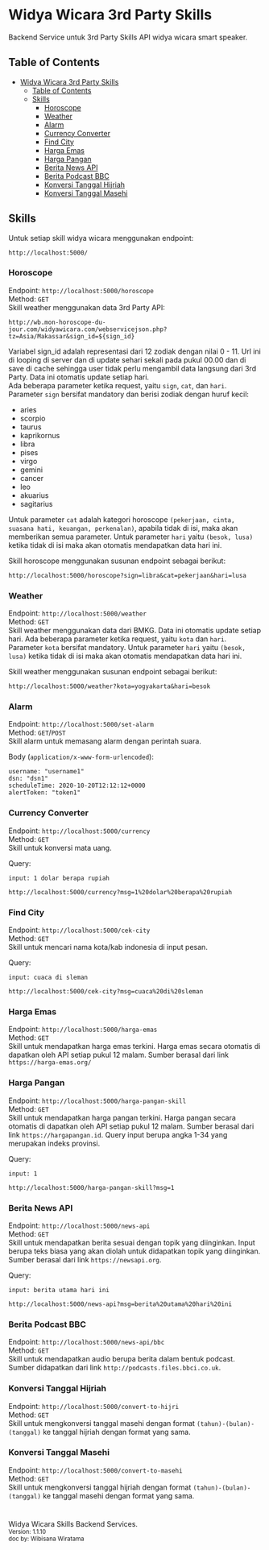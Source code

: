 # Widya Wicara 3rd Party Skills

Backend Service untuk 3rd Party Skills API widya wicara smart speaker.

## Table of Contents

- [Widya Wicara 3rd Party Skills](#widya-wicara-3rd-party-skills)
  - [Table of Contents](#table-of-contents)
  - [Skills](#skills)
    - [Horoscope](#horoscope)
    - [Weather](#weather)
    - [Alarm](#alarm)
    - [Currency Converter](#currency-converter)
    - [Find City](#find-city)
    - [Harga Emas](#harga-emas)
    - [Harga Pangan](#harga-pangan)
    - [Berita News API](#berita-news-api)
    - [Berita Podcast BBC](#berita-podcast-bbc)
    - [Konversi Tanggal Hijriah](#konversi-tanggal-hijriah)
    - [Konversi Tanggal Masehi](#konversi-tanggal-masehi)

## Skills

Untuk setiap skill widya wicara menggunakan endpoint:

```
http://localhost:5000/
```

### Horoscope

Endpoint: `http://localhost:5000/horoscope` <br />
Method: `GET` <br />
Skill weather menggunakan data 3rd Party API:

```
http://wb.mon-horoscope-du-jour.com/widyawicara.com/webservicejson.php?tz=Asia/Makassar&sign_id=${sign_id}
```

Variabel sign_id adalah representasi dari 12 zodiak dengan nilai 0 - 11. Url ini di looping di server dan di update sehari sekali pada pukul 00.00 dan di save di cache sehingga user tidak perlu mengambil data langsung dari 3rd Party. Data ini otomatis update setiap hari. <br />
Ada beberapa parameter ketika request, yaitu `sign`, `cat`, dan `hari`. Parameter `sign` bersifat mandatory dan berisi zodiak dengan huruf kecil:

- aries
- scorpio
- taurus
- kaprikornus
- libra
- pises
- virgo
- gemini
- cancer
- leo
- akuarius
- sagitarius

Untuk parameter `cat` adalah kategori horoscope `(pekerjaan, cinta, suasana hati, keuangan, perkenalan)`, apabila tidak di isi, maka akan memberikan semua parameter. Untuk parameter `hari` yaitu `(besok, lusa)` ketika tidak di isi maka akan otomatis mendapatkan data hari ini.

Skill horoscope menggunakan susunan endpoint sebagai berikut:

```
http://localhost:5000/horoscope?sign=libra&cat=pekerjaan&hari=lusa
```

### Weather

Endpoint: `http://localhost:5000/weather` <br />
Method: `GET` <br />
Skill weather menggunakan data dari BMKG. Data ini otomatis update setiap hari. Ada beberapa parameter ketika request, yaitu `kota` dan `hari`. Parameter `kota` bersifat mandatory. Untuk parameter `hari` yaitu `(besok, lusa)` ketika tidak di isi maka akan otomatis mendapatkan data hari ini.

Skill weather menggunakan susunan endpoint sebagai berikut:

```
http://localhost:5000/weather?kota=yogyakarta&hari=besok
```

### Alarm

Endpoint: `http://localhost:5000/set-alarm` <br />
Method: `GET`/`POST` <br />
Skill alarm untuk memasang alarm dengan perintah suara.

Body (`application/x-www-form-urlencoded`):
```
username: "username1"
dsn: "dsn1"
scheduleTime: 2020-10-20T12:12:12+0000
alertToken: "token1"
```

### Currency Converter

Endpoint: `http://localhost:5000/currency` <br />
Method: `GET` <br />
Skill untuk konversi mata uang.

Query:
```
input: 1 dolar berapa rupiah

http://localhost:5000/currency?msg=1%20dolar%20berapa%20rupiah
```

### Find City

Endpoint: `http://localhost:5000/cek-city` <br />
Method: `GET` <br />
Skill untuk mencari nama kota/kab indonesia di input pesan.

Query:
```
input: cuaca di sleman

http://localhost:5000/cek-city?msg=cuaca%20di%20sleman
```

### Harga Emas

Endpoint: `http://localhost:5000/harga-emas` <br />
Method: `GET` <br />
Skill untuk mendapatkan harga emas terkini. Harga emas secara otomatis di dapatkan oleh API setiap pukul 12 malam. Sumber berasal dari link `https://harga-emas.org/`

### Harga Pangan

Endpoint: `http://localhost:5000/harga-pangan-skill` <br />
Method: `GET` <br />
Skill untuk mendapatkan harga pangan terkini. Harga pangan secara otomatis di dapatkan oleh API setiap pukul 12 malam. Sumber berasal dari link `https://hargapangan.id`. Query input berupa angka 1-34 yang merupakan indeks provinsi.

Query:
```
input: 1

http://localhost:5000/harga-pangan-skill?msg=1
```

### Berita News API

Endpoint: `http://localhost:5000/news-api` <br />
Method: `GET` <br />
Skill untuk mendapatkan berita sesuai dengan topik yang diinginkan. Input berupa teks biasa yang akan diolah untuk didapatkan topik yang diinginkan. Sumber berasal dari link `https://newsapi.org`.

Query:
```
input: berita utama hari ini

http://localhost:5000/news-api?msg=berita%20utama%20hari%20ini
```

### Berita Podcast BBC

Endpoint: `http://localhost:5000/news-api/bbc` <br />
Method: `GET` <br />
Skill untuk mendapatkan audio berupa berita dalam bentuk podcast. Sumber didapatkan dari link `http://podcasts.files.bbci.co.uk`.

### Konversi Tanggal Hijriah

Endpoint: `http://localhost:5000/convert-to-hijri` <br />
Method: `GET` <br />
Skill untuk mengkonversi tanggal masehi dengan format `(tahun)-(bulan)-(tanggal)` ke tanggal hijriah dengan format yang sama.

### Konversi Tanggal Masehi

Endpoint: `http://localhost:5000/convert-to-masehi` <br />
Method: `GET` <br />
Skill untuk mengkonversi tanggal hijriah dengan format `(tahun)-(bulan)-(tanggal)` ke tanggal masehi dengan format yang sama.

#

Widya Wicara Skills Backend Services. <br />
<small>Version: 1.1.10</small> <br />
<small>doc by: Wibisana Wiratama</small> <br />
